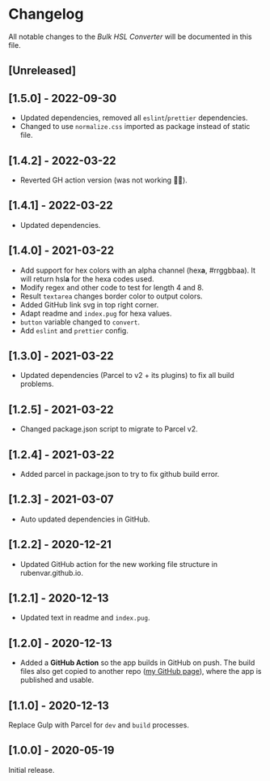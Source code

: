# Changelog

All notable changes to the *Bulk HSL Converter* will be documented in this file.

## [Unreleased]

## [1.5.0] - 2022-09-30

- Updated dependencies, removed all `eslint`/`prettier` dependencies.
- Changed to use `normalize.css` imported as package instead of static file.

## [1.4.2] - 2022-03-22

- Reverted GH action version (was not working 🤷‍♂️).

## [1.4.1] - 2022-03-22

- Updated dependencies.

## [1.4.0] - 2021-03-22

- Add support for hex colors with an alpha channel (hex**a**, #rrggbbaa). It will return hsl**a** for the hexa codes used.
- Modify regex and other code to test for length 4 and 8.
- Result `textarea` changes border color to output colors.
- Added GitHub link svg in top right corner.
- Adapt readme and `index.pug` for hexa values.
- `button` variable changed to `convert`.
- Add `eslint` and `prettier` config.

## [1.3.0] - 2021-03-22

- Updated dependencies (Parcel to v2 + its plugins) to fix all build problems.

## [1.2.5] - 2021-03-22

- Changed package.json script to migrate to Parcel v2.

## [1.2.4] - 2021-03-22

- Added parcel in package.json to try to fix github build error.

## [1.2.3] - 2021-03-07

- Auto updated dependencies in GitHub.

## [1.2.2] - 2020-12-21

- Updated GitHub action for the new working file structure in rubenvar.github.io.

## [1.2.1] - 2020-12-13

- Updated text in readme and `index.pug`.

## [1.2.0] - 2020-12-13

- Added a **GitHub Action** so the app builds in GitHub on push. The build files also get copied to another repo ([my GitHub page](https://github.com/rubenvar/rubenvar.github.io)), where the app is published and usable.

## [1.1.0] - 2020-12-13

Replace Gulp with Parcel for `dev` and `build` processes.

## [1.0.0] - 2020-05-19

Initial release.
